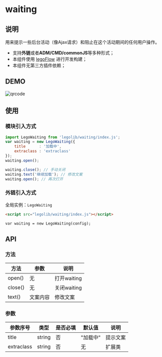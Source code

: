 # waiting

## 说明

用来提示一些后台活动（像Ajax请求）和阻止在这个活动期间的任何用户操作。

* 支持**外链**或者**ADM/CMD/commonJS**等多种形式；
* 本组件使用 [legoFlow](https://legoflow.com/) 进行开发构建；
* 本组件无第三方插件依赖；


## DEMO

![qrcode](https://user-images.githubusercontent.com/1295348/33515469-f88cf278-d79e-11e7-802f-17deabc3a9b0.jpg)


## 使用

### 模块引入方式

````javascript
import LegoWaiting from 'legolib/waiting/index.js';
var waiting = new LegoWaiting({
    title      : '加载中',
    extraclass : 'extraclass'
});
waiting.open();

waiting.close(); // 手动关闭
waiting.text('继续加载'); // 修改文案
waiting.open(); // 再次打开
````


### 外链引入方式

全局实例：`LegoWaiting`

```html
<script src="legolib/waiting/index.js"></script>

var waiting = new LegoWaiting(config);
```

## API

### 方法
|方法|参数|说明|
|----|----|----|
|open()|无|打开waiting|
|close()|无|关闭waiting|
|text()|文案内容|修改文案|

### 参数

|参数序号|类型|是否必填|默认值|说明|
|--------|----|--------|------|----|
|title|string|否|"加载中"|提示文案|
|extraclass|string|否|无|扩展类|
